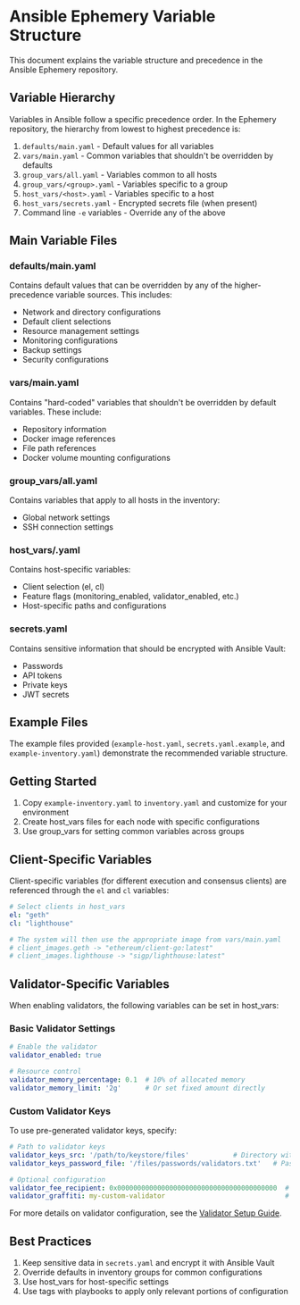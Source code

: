 # Ansible Ephemery Variable Structure

This document explains the variable structure and precedence in the Ansible Ephemery repository.

## Variable Hierarchy

Variables in Ansible follow a specific precedence order. In the Ephemery repository, the hierarchy from lowest to highest precedence is:

1. `defaults/main.yaml` - Default values for all variables
2. `vars/main.yaml` - Common variables that shouldn't be overridden by defaults
3. `group_vars/all.yaml` - Variables common to all hosts
4. `group_vars/<group>.yaml` - Variables specific to a group
5. `host_vars/<host>.yaml` - Variables specific to a host
6. `host_vars/secrets.yaml` - Encrypted secrets file (when present)
7. Command line `-e` variables - Override any of the above

## Main Variable Files

### defaults/main.yaml

Contains default values that can be overridden by any of the higher-precedence variable sources. This includes:

- Network and directory configurations
- Default client selections
- Resource management settings
- Monitoring configurations
- Backup settings
- Security configurations

### vars/main.yaml

Contains "hard-coded" variables that shouldn't be overridden by default variables. These include:

- Repository information
- Docker image references
- File path references
- Docker volume mounting configurations

### group_vars/all.yaml

Contains variables that apply to all hosts in the inventory:

- Global network settings
- SSH connection settings

### host_vars/<hostname>.yaml

Contains host-specific variables:

- Client selection (el, cl)
- Feature flags (monitoring_enabled, validator_enabled, etc.)
- Host-specific paths and configurations

### secrets.yaml

Contains sensitive information that should be encrypted with Ansible Vault:

- Passwords
- API tokens
- Private keys
- JWT secrets

## Example Files

The example files provided (`example-host.yaml`, `secrets.yaml.example`, and `example-inventory.yaml`) demonstrate the recommended variable structure.

## Getting Started

1. Copy `example-inventory.yaml` to `inventory.yaml` and customize for your environment
2. Create host_vars files for each node with specific configurations
3. Use group_vars for setting common variables across groups

## Client-Specific Variables

Client-specific variables (for different execution and consensus clients) are referenced through the `el` and `cl` variables:

```yaml
# Select clients in host_vars
el: "geth"
cl: "lighthouse"

# The system will then use the appropriate image from vars/main.yaml
# client_images.geth -> "ethereum/client-go:latest"
# client_images.lighthouse -> "sigp/lighthouse:latest"
```

## Validator-Specific Variables

When enabling validators, the following variables can be set in host_vars:

### Basic Validator Settings

```yaml
# Enable the validator
validator_enabled: true

# Resource control
validator_memory_percentage: 0.1  # 10% of allocated memory
validator_memory_limit: '2g'      # Or set fixed amount directly
```

### Custom Validator Keys

To use pre-generated validator keys, specify:

```yaml
# Path to validator keys
validator_keys_src: '/path/to/keystore/files'           # Directory with keystore-*.json files
validator_keys_password_file: '/files/passwords/validators.txt'   # Password file for keystores

# Optional configuration
validator_fee_recipient: 0x0000000000000000000000000000000000000000  # Fee recipient address
validator_graffiti: my-custom-validator                              # Custom graffiti
```

For more details on validator configuration, see the [Validator Setup Guide](VALIDATOR_SETUP.md).

## Best Practices

1. Keep sensitive data in `secrets.yaml` and encrypt it with Ansible Vault
2. Override defaults in inventory groups for common configurations
3. Use host_vars for host-specific settings
4. Use tags with playbooks to apply only relevant portions of configuration
